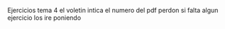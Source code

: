 Ejercicios tema 4 el voletin intica el numero del pdf perdon si falta algun ejercicio los ire poniendo 
